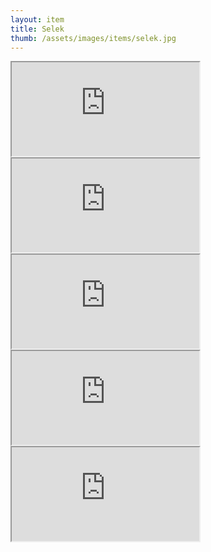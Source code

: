 ```yaml
---
layout: item
title: Selek
thumb: /assets/images/items/selek.jpg
---
```

<iframe onload="" src="http://magic-items.herokuapp.com/item/embed/57"></iframe>
<iframe onload="" src="http://magic-items.herokuapp.com/item/embed/99"></iframe>
<iframe onload="" src="http://magic-items.herokuapp.com/item/embed/103"></iframe>
<iframe onload="" src="http://magic-items.herokuapp.com/item/embed/112"></iframe>
<iframe onload="" src="http://magic-items.herokuapp.com/item/embed/122"></iframe>
